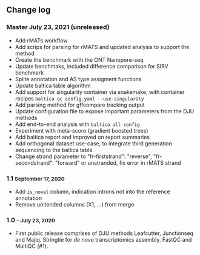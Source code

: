 ## Change log

### Master July 23, 2021 (unreleased)
* Add rMATs workflow
* Add scrips for parsing for rMATS and updated analysis to support the method
* Create the benchmark with the ONT Nanopore-seq
* Update benchmaks, included difference comparison for SIRV benchmark
* Splite annotation and AS type assigment functions
* Update baltica table algorithm 
* Add support for singularity container via snakemake, with container recipes `baltica qc config.yaml --use-singularity`
* Add parsing method for gffcompare tracking output
* Update configuration file to expose important parameters from the DJU methods
* Add end-to-end analysis with `baltica all config`  
* Experiment with meta-score (gradient boosted trees) 
* Add baltica report and improved on report summaries 
* Add orthogonal dataset use-case, to integrate third generation sequencing to the baltica table
* Change strand parameter to "fr-firststrand": "reverse", "fr-secondstrand": "forward" or unstranded, fix error in rMATS strand 

### 1.1 <small> September 17, 2020</small>
* Add `is_novel` column, indication introns not into the reference annotation
* Remove unitended columns (X1, ...) from merge

### 1.0 <small>- July 23, 2020</small>

* First public release comprises of DJU methods Leafcutter, Junctionseq and Majiq. Stringtie for *de novo* transcriptomics assembly. FastQC and MultiQC (#1).
